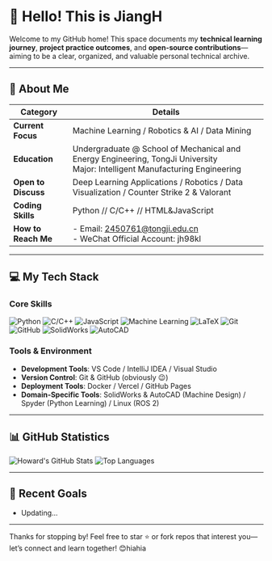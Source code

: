 # 👋 Hello! This is JiangH

Welcome to my GitHub home! This space documents my **technical learning journey**, **project practice outcomes**, and **open-source contributions**—aiming to be a clear, organized, and valuable personal technical archive.


---

## 🚀 About Me

| Category       | Details                                                                 |
|----------------|-------------------------------------------------------------------------|
| **Current Focus** |  Machine Learning / Robotics & AI / Data Mining  |
| **Education**   | Undergraduate @ School of Mechanical and Energy Engineering, TongJi University<br>Major: Intelligent Manufacturing Engineering |
| **Open to Discuss** | Deep Learning Applications / Robotics / Data Visualization / Counter Strike 2 & Valorant |
| **Coding Skills** | Python // C/C++ // HTML&JavaScript       |
| **How to Reach Me** | - Email: 2450761@tongji.edu.cn<br>- WeChat Official Account: jh98kl    |




---

## 💻 My Tech Stack

### Core Skills

![Python](https://img.shields.io/badge/-Python-3776AB?style=flat-square&logo=python&logoColor=white)
![C/C++](https://img.shields.io/badge/-C/C++-00599C?style=flat-square&logo=cplusplus&logoColor=white)
![JavaScript](https://img.shields.io/badge/-JavaScript-F7DF1E?style=flat-square&logo=javascript&logoColor=black)
![Machine Learning](https://img.shields.io/badge/-Machine%20Learning-FF6B6B?style=flat-square&logo=tensorflow&logoColor=white) 
![LaTeX](https://img.shields.io/badge/-LaTeX-008080?style=flat-square&logo=latex&logoColor=white)
![Git](https://img.shields.io/badge/-Git-F05032?style=flat-square&logo=git&logoColor=white)
![GitHub](https://img.shields.io/badge/-GitHub-181717?style=flat-square&logo=github&logoColor=white)
![SolidWorks](https://img.shields.io/badge/-SolidWorks-EE3344?style=flat-square&logo=solidworkscad&logoColor=white)
![AutoCAD](https://img.shields.io/badge/-AutoCAD-ED1C24?style=flat-square&logo=autocad&logoColor=white)
### Tools & Environment
- **Development Tools**: VS Code / IntelliJ IDEA / Visual Studio
- **Version Control**: Git & GitHub (obviously 😉)
- **Deployment Tools**:  Docker / Vercel / GitHub Pages
- **Domain-Specific Tools**: SolidWorks & AutoCAD (Machine Design) / Spyder (Python Learning) / Linux (ROS 2)


---

## 📊 GitHub Statistics

![Howard's GitHub Stats](https://github-readme-stats.vercel.app/api?username=shuiqinhh&show_icons=true&theme=tokyonight) <!-- Theme options: tokyonight, github_dark, dracula -->
![Top Languages](https://github-readme-stats.vercel.app/api/top-langs/?username=shuiqinhh&layout=compact&theme=tokyonight&hide=html,css) <!-- Hide less relevant langs if needed -->


---

## 🎯 Recent Goals
- Updating...


---

Thanks for stopping by! Feel free to star ⭐ or fork repos that interest you—let’s connect and learn together! 😊hiahia
